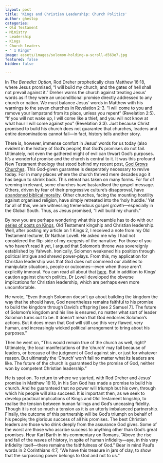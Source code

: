 ```yaml
---
layout: post
title: 'Kings and Christian Leadership: Church Politics'
author: gheslop
categories:
- Old Testament
- Ministry
- Leadership
- Kings
- Church leaders
- " 1 Kings"
image: assets/images/solomon-holding-a-scroll-d563e7.jpg
featured: false
hidden: false

---
```

In _The Benedict Option_, Rod Dreher prophetically cites Matthew 16:18, where Jesus promised, “I will build my church, and the gates of hell shall not prevail against it.” Dreher warns the church against treating Jesus’ words as if they were an unconditional promise directly addressed to any church or nation. We must balance Jesus’ words in Matthew with his warnings to the seven churches in Revelation 2-3. “I will come to you and remove your lampstand from its place, unless you repent” (Revelation 2:5). “If you will not wake up, I will come like a thief, and you will not know at what hour I will come against you” (Revelation 3:3). Just because Christ promised to build his church does not guarantee that churches, leaders and entire denominations cannot fail—in fact, history tells another story.

There is, however, immense comfort in Jesus’ words for us today (also evident in the history of God’s people) that God’s promises do not fail. Ultimately, not even the gathered might of evil can thwart God’s purposes. It’s a wonderful promise and the church is central to it. It was this profound New Testament theology that stood behind my recent post, [God Grows Churches](http://www.rekindle.co.za/content/pastor-god-grows-churches/). This God-given guarantee is desperately necessary to revive today. For in many places where the church thrived mere decades ago it has begun to shrink back. This retreat has taken on many forms. For for of seeming irrelevant, some churches have bastardised the gospel message. Others, driven by fear of their progressive culture’s disapproval, have [abandoned biblical morality](http://www.rekindle.co.za/content/doodle-did-jesus-decriminalise-sex-work/). Other churches, facing the mounting hostility against organised religion, have simply retreated into the ‘holy huddle.’ Yet for all of this, we are witnessing tremendous gospel growth—especially in the Global South. Thus, as Jesus promised, “I will build my church.”

By now you are perhaps wondering what this preamble has to do with our [series of posts on Kings](http://www.rekindle.co.za/content/kings-and-christian-leadership-an-introduction/), Old Testament kingship and Christian leadership. Well, after posting my article on 1 Kings 2, I received a note from my Old Testament lecturer, Dr Nathan Lovell. He asked me why I had not considered the flip-side of my exegesis of the narrative. For those of you who haven’t read it yet, I argued that Solomon’s throne was sovereignly established by Yahweh. Ironically, Solomon weakened his position through political intrigue and shrewd power-plays. From this, my application for Christian leadership was that God does not commend our abilities to manipulate situations, people or outcomes—even when those aren’t explicitly immoral. You can read all about that [here](http://www.rekindle.co.za/content/kings-and-christian-leadership-church-politics/). But in addition to Kings’ caution against church politics, Dr Lovell developed the obverse implications for Christian leadership, which are perhaps even more uncomfortable.

He wrote, “Even though Solomon doesn’t go about building the kingdom the way that he should have, God nevertheless remains faithful to his promise to build the kingdom through David’s offspring \[see 2 Samuel 7\]. The future of Solomon’s kingdom and his line is ensured, no matter what sort of leader Solomon turns out to be. It doesn’t mean that God endorses Solomon’s actions. But it does mean that God will still use this very flawed, very human, and increasingly wicked political arrangement to bring about his purposes.”

Then he went on, “This would remain true of the church as well, right? Ultimately, the local manifestations of the ‘church’ may fail because of leaders, or because of the judgment of God against sin, or just for whatever reason. But ultimately the ‘Church’ won’t fail no matter what its leaders are like. The future of the church is guaranteed by the promise of God, neither won by competent Christian leadership.”

He is spot on. To return to where we started, with Rod Dreher and Jesus’ promise in Matthew 16:18, in his Son God has made a promise to build his church. And he guaranteed that no power will triumph but his own, through which his people will also succeed. It is important then, as we seek to develop practical implications of Kings and Old Testament kingship, to realise the tension between human failings and God’s unceasing fidelity. Though it is not so much a tension as it is an utterly imbalanced partnership. Finally, the outcome of this partnership will be God’s triumph on behalf of his people; the glorious success of all his promises. The best Christian leaders are those who drink deeply from the assurance God gives. Some of the worst are those who ascribe success to anything other than God’s great promises. Hear Karl Barth in his commentary on Romans, “Above the rise and fall of the waves of history, in spite of human infidelity—aye, in this very infidelity itself—there remains the faithfulness of God.” Bear in mind Paul’s words in 2 Corinthians 4:7, “We have this treasure in jars of clay, to show that the surpassing power belongs to God and not to us.”